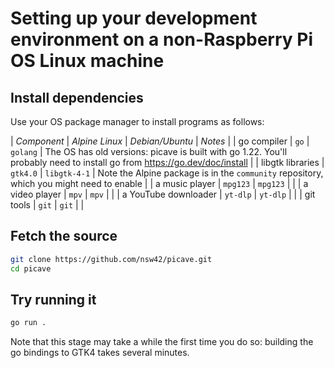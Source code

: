 # Setting up your development environment on a non-Raspberry Pi OS Linux machine

## Install dependencies

Use your OS package manager to install programs as follows:

|      *Component*      |  *Alpine Linux*  |  *Debian/Ubuntu*  |  *Notes*  |
| go compiler           |       `go`       |      `golang`     |  The OS has old versions: picave is built with go 1.22. You'll probably need to install go from <https://go.dev/doc/install>  |
| libgtk libraries      |     `gtk4.0`     |    `libgtk-4-1`   | Note the Alpine package is in the `community` repository, which you might need to enable |
| a music player        |     `mpg123`     |      `mpg123`     |  |
| a video player        |      `mpv`       |       `mpv`       |  |
| a YouTube downloader  |     `yt-dlp`     |      `yt-dlp`     |  |
| git tools             |      `git`       |       `git`       |  |

## Fetch the source

```bash
git clone https://github.com/nsw42/picave.git
cd picave
```

## Try running it

```bash
go run .
```

Note that this stage may take a while the first time you do so: building the go bindings to GTK4 takes several minutes.
